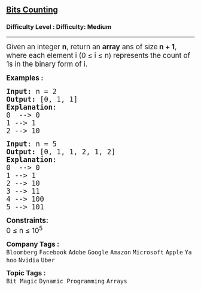 <h2><a href="https://www.geeksforgeeks.org/problems/bits-counting/1?page=1&category=Arrays&difficulty=Medium&status=unsolved&sortBy=accuracy">Bits Counting</a></h2><h3>Difficulty Level : Difficulty: Medium</h3><hr><div class="problems_problem_content__Xm_eO"><p><span style="font-size: 14pt;">Given an integer <strong>n</strong>, return an <strong>array</strong> ans of size<strong> n + 1</strong>, where each element i (0 ≤ i ≤ n) represents the count of 1s in the binary form of i.</span></p>
<p><span style="font-size: 14pt;"><strong>Examples :</strong></span></p>
<pre><span style="font-size: 14pt;"><strong>Input: </strong>n = 2
<strong>Output:&nbsp;</strong>[0, 1, 1]
<strong>Explanation</strong>:<br>0  --&gt; 0<br>1 --&gt; 1<br>2 --&gt; 10<br></span></pre>
<pre><span style="font-size: 14pt;"><strong>Input</strong>: n = 5
<strong>Output: </strong>[0, 1, 1, 2, 1, 2] 
<strong>Explanation</strong>: <br>0  --&gt; 0<br>1 --&gt; 1<br>2 --&gt; 10<br>3 --&gt; 11<br>4 --&gt; 100<br>5 --&gt; 101</span></pre>
<p><span style="font-size: 14pt;"><strong>Constraints:</strong><br>0 ≤ n ≤ 10<sup>5</sup></span></p></div><p><span style=font-size:18px><strong>Company Tags : </strong><br><code>Bloomberg</code>&nbsp;<code>Facebook</code>&nbsp;<code>Adobe</code>&nbsp;<code>Google</code>&nbsp;<code>Amazon</code>&nbsp;<code>Microsoft</code>&nbsp;<code>Apple</code>&nbsp;<code>Yahoo</code>&nbsp;<code>Nvidia</code>&nbsp;<code>Uber</code>&nbsp;<br><p><span style=font-size:18px><strong>Topic Tags : </strong><br><code>Bit Magic</code>&nbsp;<code>Dynamic Programming</code>&nbsp;<code>Arrays</code>&nbsp;